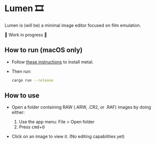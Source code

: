 # Lumen 🎞️

Lumen is (will be) a minimal image editor focused on film emulation.

🚧 Work in progress 🚧

## How to run (macOS only)

- Follow [these instructions](https://github.com/zed-industries/zed/tree/main/crates/gpui#macos) to install metal.

- Then run:
  ```bash
  cargo run --release
  ```

## How to use
- Open a folder containing RAW (.ARW, .CR2, or .RAF) images by doing either:
  1. Use the app menu: File > Open folder
  1. Press <kbd>cmd</kbd>+<kbd>O</kbd>

- Click on an image to view it. (No editing capabilities yet)
